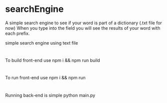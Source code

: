 # searchEngine
A simple search engine to see if your word is part of a dictionary (.txt file for now)
When you type into the field you will see the results of your word with each prefix.

simple search engine using text file

#
To build front-end use npm i && npm run build

#
To run front-end use npm i && npm run

#
Running back-end is simple python main.py
